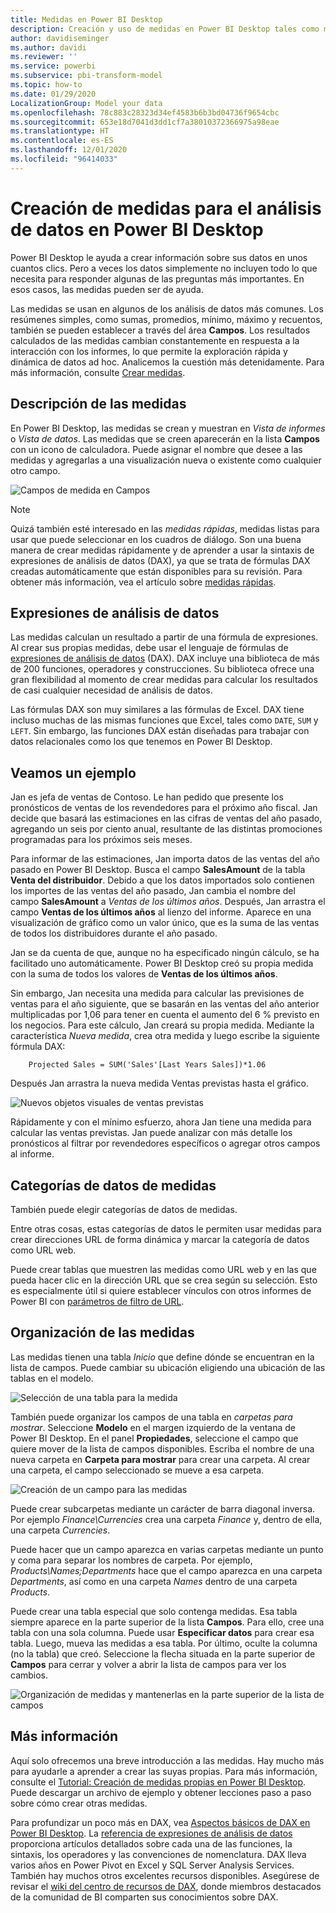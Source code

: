 ```yaml
---
title: Medidas en Power BI Desktop
description: Creación y uso de medidas en Power BI Desktop tales como medidas rápidas y sintaxis DAX
author: davidiseminger
ms.author: davidi
ms.reviewer: ''
ms.service: powerbi
ms.subservice: pbi-transform-model
ms.topic: how-to
ms.date: 01/29/2020
LocalizationGroup: Model your data
ms.openlocfilehash: 78c883c28323d34ef4583b6b3bd04736f9654cbc
ms.sourcegitcommit: 653e18d7041d3dd1cf7a38010372366975a98eae
ms.translationtype: HT
ms.contentlocale: es-ES
ms.lasthandoff: 12/01/2020
ms.locfileid: "96414033"
---
```

# <a name="create-measures-for-data-analysis-in-power-bi-desktop"></a>Creación de medidas para el análisis de datos en Power BI Desktop

Power BI Desktop le ayuda a crear información sobre sus datos en unos cuantos clics. Pero a veces los datos simplemente no incluyen todo lo que necesita para responder algunas de las preguntas más importantes. En esos casos, las medidas pueden ser de ayuda.

Las medidas se usan en algunos de los análisis de datos más comunes. Los resúmenes simples, como sumas, promedios, mínimo, máximo y recuentos, también se pueden establecer a través del área **Campos**. Los resultados calculados de las medidas cambian constantemente en respuesta a la interacción con los informes, lo que permite la exploración rápida y dinámica de datos ad hoc. Analicemos la cuestión más detenidamente. Para más información, consulte [Crear medidas](/learn/modules/model-data-power-bi/4b-create-calculated-measures).

## <a name="understanding-measures"></a>Descripción de las medidas

En Power BI Desktop, las medidas se crean y muestran en *Vista de informes* o *Vista de datos*. Las medidas que se creen aparecerán en la lista **Campos** con un icono de calculadora. Puede asignar el nombre que desee a las medidas y agregarlas a una visualización nueva o existente como cualquier otro campo.

![Campos de medida en Campos](media/desktop-measures/measuresinpbid_measinfieldlist.png)

> [!NOTE]
> Quizá también esté interesado en las *medidas rápidas*, medidas listas para usar que puede seleccionar en los cuadros de diálogo. Son una buena manera de crear medidas rápidamente y de aprender a usar la sintaxis de expresiones de análisis de datos (DAX), ya que se trata de fórmulas DAX creadas automáticamente que están disponibles para su revisión. Para obtener más información, vea el artículo sobre [medidas rápidas](desktop-quick-measures.md).
> 
> 

## <a name="data-analysis-expressions"></a>Expresiones de análisis de datos

Las medidas calculan un resultado a partir de una fórmula de expresiones. Al crear sus propias medidas, debe usar el lenguaje de fórmulas de [expresiones de análisis de datos](/dax/) (DAX). DAX incluye una biblioteca de más de 200 funciones, operadores y construcciones. Su biblioteca ofrece una gran flexibilidad al momento de crear medidas para calcular los resultados de casi cualquier necesidad de análisis de datos.

Las fórmulas DAX son muy similares a las fórmulas de Excel. DAX tiene incluso muchas de las mismas funciones que Excel, tales como `DATE`, `SUM` y `LEFT`. Sin embargo, las funciones DAX están diseñadas para trabajar con datos relacionales como los que tenemos en Power BI Desktop.

## <a name="lets-look-at-an-example"></a>Veamos un ejemplo

Jan es jefa de ventas de Contoso. Le han pedido que presente los pronósticos de ventas de los revendedores para el próximo año fiscal. Jan decide que basará las estimaciones en las cifras de ventas del año pasado, agregando un seis por ciento anual, resultante de las distintas promociones programadas para los próximos seis meses.

Para informar de las estimaciones, Jan importa datos de las ventas del año pasado en Power BI Desktop. Busca el campo **SalesAmount** de la tabla **Venta del distribuidor**. Debido a que los datos importados solo contienen los importes de las ventas del año pasado, Jan cambia el nombre del campo **SalesAmount** a *Ventas de los últimos años*. Después, Jan arrastra el campo **Ventas de los últimos años** al lienzo del informe. Aparece en una visualización de gráfico como un valor único, que es la suma de las ventas de todos los distribuidores durante el año pasado.

Jan se da cuenta de que, aunque no ha especificado ningún cálculo, se ha facilitado uno automáticamente. Power BI Desktop creó su propia medida con la suma de todos los valores de **Ventas de los últimos años**.

Sin embargo, Jan necesita una medida para calcular las previsiones de ventas para el año siguiente, que se basarán en las ventas del año anterior multiplicadas por 1,06 para tener en cuenta el aumento del 6 % previsto en los negocios. Para este cálculo, Jan creará su propia medida. Mediante la característica *Nueva medida*, crea otra medida y luego escribe la siguiente fórmula DAX:

```dax
    Projected Sales = SUM('Sales'[Last Years Sales])*1.06
```

Después Jan arrastra la nueva medida Ventas previstas hasta el gráfico.

![Nuevos objetos visuales de ventas previstas](media/desktop-measures/measuresinpbid_lastyearsales.png)

Rápidamente y con el mínimo esfuerzo, ahora Jan tiene una medida para calcular las ventas previstas. Jan puede analizar con más detalle los pronósticos al filtrar por revendedores específicos o agregar otros campos al informe.

## <a name="data-categories-for-measures"></a>Categorías de datos de medidas

También puede elegir categorías de datos de medidas.

Entre otras cosas, estas categorías de datos le permiten usar medidas para crear direcciones URL de forma dinámica y marcar la categoría de datos como URL web.

Puede crear tablas que muestren las medidas como URL web y en las que pueda hacer clic en la dirección URL que se crea según su selección. Esto es especialmente útil si quiere establecer vínculos con otros informes de Power BI con [parámetros de filtro de URL](../collaborate-share/service-url-filters.md).

## <a name="organizing-your-measures"></a>Organización de las medidas

Las medidas tienen una tabla *Inicio* que define dónde se encuentran en la lista de campos. Puede cambiar su ubicación eligiendo una ubicación de las tablas en el modelo.

![Selección de una tabla para la medida](media/desktop-measures/measures-03.png)

También puede organizar los campos de una tabla en *carpetas para mostrar*. Seleccione **Modelo** en el margen izquierdo de la ventana de Power BI Desktop. En el panel **Propiedades**, seleccione el campo que quiere mover de la lista de campos disponibles. Escriba el nombre de una nueva carpeta en **Carpeta para mostrar** para crear una carpeta. Al crear una carpeta, el campo seleccionado se mueve a esa carpeta.

![Creación de un campo para las medidas](media/desktop-measures/measures-04.gif)

Puede crear subcarpetas mediante un carácter de barra diagonal inversa. Por ejemplo *Finance\Currencies* crea una carpeta *Finance* y, dentro de ella, una carpeta *Currencies*.

Puede hacer que un campo aparezca en varias carpetas mediante un punto y coma para separar los nombres de carpeta. Por ejemplo, *Products\Names;Departments* hace que el campo aparezca en una carpeta *Departments*, así como en una carpeta *Names* dentro de una carpeta *Products*.

Puede crear una tabla especial que solo contenga medidas. Esa tabla siempre aparece en la parte superior de la lista **Campos**. Para ello, cree una tabla con una sola columna. Puede usar **Especificar datos** para crear esa tabla. Luego, mueva las medidas a esa tabla. Por último, oculte la columna (no la tabla) que creó. Seleccione la flecha situada en la parte superior de **Campos** para cerrar y volver a abrir la lista de campos para ver los cambios.

![Organización de medidas y mantenerlas en la parte superior de la lista de campos](media/desktop-measures/measures-05.png)

## <a name="learn-more"></a>Más información

Aquí solo ofrecemos una breve introducción a las medidas. Hay mucho más para ayudarle a aprender a crear las suyas propias. Para más información, consulte el [Tutorial: Creación de medidas propias en Power BI Desktop](desktop-tutorial-create-measures.md). Puede descargar un archivo de ejemplo y obtener lecciones paso a paso sobre cómo crear otras medidas.  

Para profundizar un poco más en DAX, vea [Aspectos básicos de DAX en Power BI Desktop](desktop-quickstart-learn-dax-basics.md). La [referencia de expresiones de análisis de datos](/dax/) proporciona artículos detallados sobre cada una de las funciones, la sintaxis, los operadores y las convenciones de nomenclatura. DAX lleva varios años en Power Pivot en Excel y SQL Server Analysis Services. También hay muchos otros excelentes recursos disponibles. Asegúrese de revisar el [wiki del centro de recursos de DAX](https://social.technet.microsoft.com/wiki/contents/articles/1088.dax-resource-center.aspx), donde miembros destacados de la comunidad de BI comparten sus conocimientos sobre DAX.
